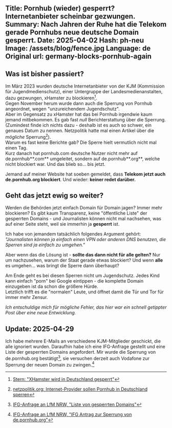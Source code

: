 Title: Pornhub (wieder) gesperrt? Internetanbieter scheinbar gezwungen.
Summary: Nach Jahren der Ruhe hat die Telekom gerade Pornhubs neue deutsche Domain gesperrt.
Date: 2025-04-02 
Hash: ph-neu
Image: /assets/blog/fence.jpg 
Language: de
Original url: germany-blocks-pornhub-again
-----------------

## Was ist bisher passiert?

Im März 2023 wurden deutsche Internetanbieter von der KJM (Kommission für Jugendmedienschutz),
einer Untergruppe der Landesmedienanstalten, dazu gezwungen, xHamster zu blockieren[^1].  
Gegen November herum wurde dann auch die Sperrung von Pornhub angeordnet, wegen "unzureichendem Jugendschutz".  
Aber im Gegensatz zu xHamster hat das bei Pornhub irgendwie kaum jemand mitbekommen. 
Es gab fast *null* Berichterstattung über die Sperrung. 
(Zumindest finde ich nichts dazu - deshalb ist es auch so schwer, ein genaues Datum zu nennen. Netzpolitik hatte mal einen Artikel über die *mögliche* Sperrung[^2]).  
Warum es fast keine Berichte gab? Die Sperre hielt vermutlich nicht mal einen Tag.  
Kurz danach hat pornhub.com deutsche Nutzer nicht mehr auf de.pornhub**.com** umgeleitet, sondern auf de.pornhub**.org**, welche nicht blockiert war. 
Und das blieb so... bis jetzt.  

Jemand auf meiner Website hat soeben gemeldet, dass **Telekom jetzt auch de.pornhub.org blockiert**. 
Und wieder: **keiner redet darüber.**

## Geht das jetzt ewig so weiter?

Werden die Behörden jetzt einfach Domain für Domain jagen? 
Immer mehr blockieren? Es gibt kaum Transparenz, keine "öffentliche Liste" der gesperrten Domains - 
und Journalisten können nicht mal nachsehen, was auf einer Seite steht, weil sie immerhin ja **gesperrt** ist.  

Ich habe von jemandem tatsächlich folgendes Argument gehört:
*"Journalisten können ja einfach einen VPN oder anderen DNS benutzen, die Sperren sind ja einfach zu umgehen."*

Aber wenn das die Lösung ist - **sollte das dann nicht für alle gelten?** 
Nur um nachzusehen, warum der Staat gerade etwas blockiert? 
Und wenn **alle** es umgehen... was bringt die Sperre dann überhaupt?  

Am Ende geht es bei diesen Sperren nicht um Jugendschutz. 
Jedes Kind kann einfach "porn" bei Google eintippen - die komplette Domain einzugeben ist da schon die größere Hürde.  
Letztlich trifft es die "normalen" Leute, und öffnet damit die Tür und Tor für immer mehr Zensur.

*Ich entschuldige mich für mögliche Fehler, das hier war ein schnell getippter Post über eine neue Entwicklung.*

## Update: 2025-04-29

Ich habe mehrere E-Mails an verschiedene KJM-Mitglieder geschickt, die alle ignoriert wurden.
Daraufhin habe ich eine IFG-Anfrage gestellt und eine Liste der gesperrten Domains angefordert.
Mir wurde die Sperrung von de.pornhub.org bestätigt[^3], sie versuchen derzeit auch Vodafone zur Sperrung der neuen Domain zu zwingen.[^4]


[^1]: [Stern: "XHamster wird in Deutschland gesperrt"](https://www.stern.de/digital/online/-xhamster--wird-in-deutschland-gesperrt---pornos-sind-kein-kinderprogramm--31672550.html)  
[^2]: [netzpolitik.org: Internet-Provider sollen Pornhub in Deutschland sperren](https://netzpolitik.org/2023/medienaufsicht-internet-provider-sollen-pornhub-in-deutschland-sperren/)
[^3]: [IFG-Anfrage an LfM NRW, "Liste von gesperrten Domains"](https://fragdenstaat.de/anfrage/liste-von-gesperrten-domains/#nachricht-996263)
[^4]: [IFG-Anfrage an LfM NRW, "IFG Antrag zur Sperrung von de.pornhub.org"](https://fragdenstaat.de/anfrage/ifg-antrag-zur-sperrung-von-de-pornhub-org/#nachricht-994765)